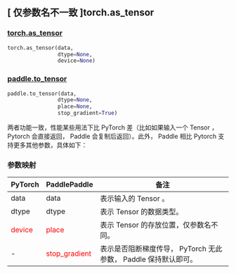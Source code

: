 ## [ 仅参数名不一致 ]torch.as_tensor
### [torch.as_tensor](https://pytorch.org/docs/stable/generated/torch.as_tensor.html#torch.as_tensor)

```python
torch.as_tensor(data,
                dtype=None,
                device=None)
```

### [paddle.to_tensor](https://www.paddlepaddle.org.cn/documentation/docs/zh/api/paddle/to_tensor_cn.html#to-tensor)

```python
paddle.to_tensor(data,
                dtype=None,
                place=None,
                stop_gradient=True)
```

两者功能一致，性能某些用法下比 PyTorch 差（比如如果输入一个 Tensor ， Pytorch 会直接返回， Paddle 会复制后返回）。此外， Paddle 相比 Pytorch 支持更多其他参数，具体如下：
### 参数映射
| PyTorch       | PaddlePaddle | 备注                                                   |
| ------------- | ------------ | ------------------------------------------------------ |
| data          | data         | 表示输入的 Tensor 。                                     |
| dtype           | dtype            | 表示 Tensor 的数据类型。               |
| <font color='red'> device </font>           | <font color='red'> place </font>            | 表示 Tensor 的存放位置，仅参数名不同。               |
| -           | <font color='red'> stop_gradient </font>            | 表示是否阻断梯度传导， PyTorch 无此参数， Paddle 保持默认即可。             |
